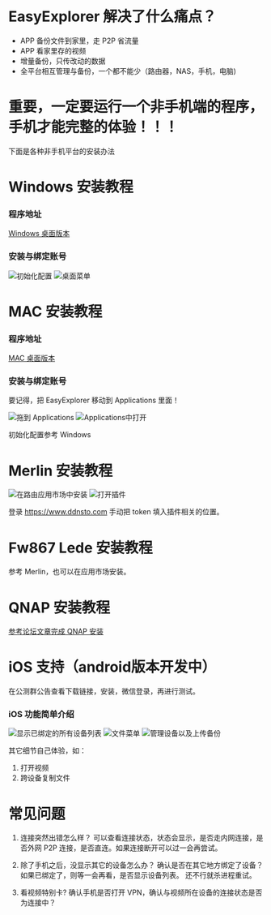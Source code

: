 # EasyExplorer 解决了什么痛点？
* APP 备份文件到家里，走 P2P 省流量
* APP 看家里存的视频
* 增量备份，只传改动的数据
* 全平台相互管理与备份，一个都不能少（路由器，NAS，手机，电脑)

# 重要，一定要运行一个非手机端的程序，手机才能完整的体验！！！
下面是各种非手机平台的安装办法　

# Windows 安装教程
### 程序地址
[Windows 桌面版本](https://firmware.koolshare.cn/binary/EasyExplorerLatest/EasyExplorer.exe)

### 安装与绑定账号
![初始化配置](https://github.com/koolshare/ddnsto/raw/master/doc/img/win01.png "初始化配置")
![桌面菜单](https://github.com/koolshare/ddnsto/raw/master/doc/img/win02.png "桌面菜单")

# MAC 安装教程
### 程序地址
[MAC 桌面版本](https://firmware.koolshare.cn/binary/EasyExplorerLatest/EasyExplorer.dmg)

### 安装与绑定账号

要记得，把 EasyExplorer 移动到 Applications 里面！

![拖到 Applications](https://github.com/koolshare/ddnsto/raw/master/doc/img/mac01.png "拖到 Applications")
![Applications中打开](https://github.com/koolshare/ddnsto/raw/master/doc/img/mac02.png "Applications中打开")

初始化配置参考 Windows

# Merlin 安装教程
![在路由应用市场中安装](https://github.com/koolshare/ddnsto/raw/master/doc/img/arm02.png "在路由应用市场中安装")
![打开插件](https://github.com/koolshare/ddnsto/raw/master/doc/img/arm02.jpg "打开插件")

登录 https://www.ddnsto.com 手动把 token 填入插件相关的位置。

# Fw867 Lede 安装教程
参考 Merlin，也可以在应用市场安装。

# QNAP 安装教程
[参考论坛文章完成 QNAP 安装](http://koolshare.cn/thread-156616-1-1.html)

# iOS 支持（android版本开发中）
在公测群公告查看下载链接，安装，微信登录，再进行测试。
### iOS 功能简单介绍
![显示已绑定的所有设备列表](https://github.com/koolshare/ddnsto/raw/master/doc/img/iOS01.jpg "显示已绑定的所有设备列表")
![文件菜单](https://github.com/koolshare/ddnsto/raw/master/doc/img/iOS05.jpg "文件菜单")
![管理设备以及上传备份](https://github.com/koolshare/ddnsto/raw/master/doc/img/iOS03.jpg "管理设备以及上传备份")

其它细节自己体验，如：
1. 打开视频
2. 跨设备复制文件

# 常见问题
1. 连接突然出错怎么样？
可以查看连接状态，状态会显示，是否走内网连接，是否外网 P2P 连接，是否直连。如果连接断开可以过一会再尝试。

2. 除了手机之后，没显示其它的设备怎么办？
确认是否在其它地方绑定了设备？
如果已绑定了，则等一会再看，是否显示设备列表。
还不行就杀进程重试。

3. 看视频特别卡?
确认手机是否打开 VPN，确认与视频所在设备的连接状态是否为连接中？

